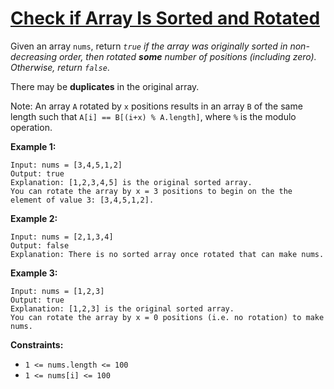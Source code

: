 [Check if Array Is Sorted and Rotated](https://leetcode.com/problems/check-if-array-is-sorted-and-rotated)
===
Given an array `nums`, return _`true` if the array was originally sorted in non-decreasing order, then rotated **some**
number of positions (including zero). Otherwise, return `false`_.

There may be **duplicates** in the original array.

Note: An array `A` rotated by `x` positions results in an array `B` of the same length such that
`A[i] == B[(i+x) % A.length]`, where `%` is the modulo operation.

**Example 1:**

```text
Input: nums = [3,4,5,1,2]
Output: true
Explanation: [1,2,3,4,5] is the original sorted array.
You can rotate the array by x = 3 positions to begin on the the element of value 3: [3,4,5,1,2].
```

**Example 2:**

```text
Input: nums = [2,1,3,4]
Output: false
Explanation: There is no sorted array once rotated that can make nums.
```

**Example 3:**

```text
Input: nums = [1,2,3]
Output: true
Explanation: [1,2,3] is the original sorted array.
You can rotate the array by x = 0 positions (i.e. no rotation) to make nums.
```

**Constraints:**

* `1 <= nums.length <= 100`
* `1 <= nums[i] <= 100`

